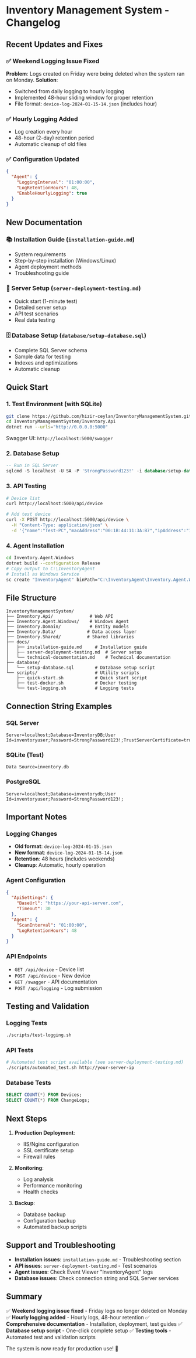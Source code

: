 # Inventory Management System - Changelog

## Recent Updates and Fixes

### ✅ Weekend Logging Issue Fixed
**Problem**: Logs created on Friday were being deleted when the system ran on Monday.
**Solution**: 
- Switched from daily logging to hourly logging
- Implemented 48-hour sliding window for proper retention
- File format: `device-log-2024-01-15-14.json` (includes hour)

### ✅ Hourly Logging Added
- Log creation every hour
- 48-hour (2-day) retention period
- Automatic cleanup of old files

### ✅ Configuration Updated
```json
{
  "Agent": {
    "LoggingInterval": "01:00:00",
    "LogRetentionHours": 48,
    "EnableHourlyLogging": true
  }
}
```

## New Documentation

### 📚 Installation Guide (`installation-guide.md`)
- System requirements
- Step-by-step installation (Windows/Linux)
- Agent deployment methods
- Troubleshooting guide

### 🚀 Server Setup (`server-deployment-testing.md`)
- Quick start (1-minute test)
- Detailed server setup
- API test scenarios
- Real data testing

### 🗄️ Database Setup (`database/setup-database.sql`)
- Complete SQL Server schema
- Sample data for testing
- Indexes and optimizations
- Automatic cleanup

## Quick Start

### 1. Test Environment (with SQLite)
```bash
git clone https://github.com/hizir-ceylan/InventoryManagementSystem.git
cd InventoryManagementSystem/Inventory.Api
dotnet run --urls="http://0.0.0.0:5000"
```
Swagger UI: `http://localhost:5000/swagger`

### 2. Database Setup
```sql
-- Run in SQL Server
sqlcmd -S localhost -U SA -P 'StrongPassword123!' -i database/setup-database.sql
```

### 3. API Testing
```bash
# Device list
curl http://localhost:5000/api/device

# Add test device
curl -X POST http://localhost:5000/api/device \
  -H "Content-Type: application/json" \
  -d '{"name":"Test-PC","macAddress":"00:1B:44:11:3A:B7","ipAddress":"192.168.1.100","deviceType":"PC"}'
```

### 4. Agent Installation
```bash
cd Inventory.Agent.Windows
dotnet build --configuration Release
# Copy output to C:\InventoryAgent
# Install as Windows Service
sc create "InventoryAgent" binPath="C:\InventoryAgent\Inventory.Agent.Windows.exe"
```

## File Structure

```
InventoryManagementSystem/
├── Inventory.Api/              # Web API
├── Inventory.Agent.Windows/    # Windows Agent
├── Inventory.Domain/           # Entity models
├── Inventory.Data/            # Data access layer
├── Inventory.Shared/          # Shared libraries
├── docs/
│   ├── installation-guide.md     # Installation guide
│   ├── server-deployment-testing.md  # Server setup
│   └── technical-documentation.md    # Technical documentation
├── database/
│   └── setup-database.sql        # Database setup script
└── scripts/                      # Utility scripts
    ├── quick-start.sh            # Quick start script
    ├── test-docker.sh            # Docker testing
    └── test-logging.sh           # Logging tests
```

## Connection String Examples

### SQL Server
```
Server=localhost;Database=InventoryDB;User Id=inventoryuser;Password=StrongPassword123!;TrustServerCertificate=true;
```

### SQLite (Test)
```
Data Source=inventory.db
```

### PostgreSQL
```
Server=localhost;Database=inventorydb;User Id=inventoryuser;Password=StrongPassword123!;
```

## Important Notes

### Logging Changes
- **Old format**: `device-log-2024-01-15.json`
- **New format**: `device-log-2024-01-15-14.json`
- **Retention**: 48 hours (includes weekends)
- **Cleanup**: Automatic, hourly operation

### Agent Configuration
```json
{
  "ApiSettings": {
    "BaseUrl": "https://your-api-server.com",
    "Timeout": 30
  },
  "Agent": {
    "ScanInterval": "01:00:00",
    "LogRetentionHours": 48
  }
}
```

### API Endpoints
- `GET /api/device` - Device list
- `POST /api/device` - New device
- `GET /swagger` - API documentation
- `POST /api/logging` - Log submission

## Testing and Validation

### Logging Tests
```bash
./scripts/test-logging.sh
```

### API Tests
```bash
# Automated test script available (see server-deployment-testing.md)
./scripts/automated_test.sh http://your-server-ip
```

### Database Tests
```sql
SELECT COUNT(*) FROM Devices;
SELECT COUNT(*) FROM ChangeLogs;
```

## Next Steps

1. **Production Deployment**:
   - IIS/Nginx configuration
   - SSL certificate setup
   - Firewall rules

2. **Monitoring**:
   - Log analysis
   - Performance monitoring
   - Health checks

3. **Backup**:
   - Database backup
   - Configuration backup
   - Automated backup scripts

## Support and Troubleshooting

- **Installation issues**: `installation-guide.md` - Troubleshooting section
- **API issues**: `server-deployment-testing.md` - Test scenarios
- **Agent issues**: Check Event Viewer "InventoryAgent" logs
- **Database issues**: Check connection string and SQL Server services

## Summary

✅ **Weekend logging issue fixed** - Friday logs no longer deleted on Monday
✅ **Hourly logging added** - Hourly logs, 48-hour retention
✅ **Comprehensive documentation** - Installation, deployment, test guides
✅ **Database setup script** - One-click complete setup
✅ **Testing tools** - Automated test and validation scripts

The system is now ready for production use! 🚀